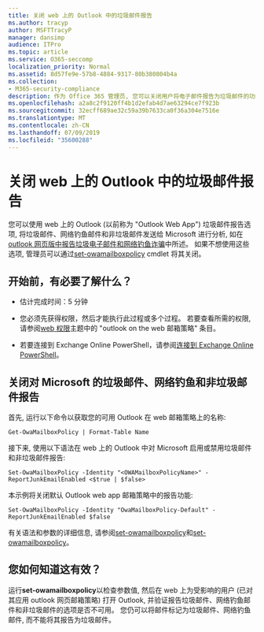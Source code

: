 ```yaml
---
title: 关闭 web 上的 Outlook 中的垃圾邮件报告
ms.author: tracyp
author: MSFTTracyP
manager: dansimp
audience: ITPro
ms.topic: article
ms.service: O365-seccomp
localization_priority: Normal
ms.assetid: 8d57fe9e-57b8-4884-9317-80b380804b4a
ms.collection:
- M365-security-compliance
description: 作为 Office 365 管理员, 您可以关闭用户将电子邮件报告为垃圾邮件的功能。
ms.openlocfilehash: a2a8c2f9120ff4b1d2efab4d7ae63294ce7f923b
ms.sourcegitcommit: 32ecff689ae32c59a39b7633ca0f36a304e7516e
ms.translationtype: MT
ms.contentlocale: zh-CN
ms.lasthandoff: 07/09/2019
ms.locfileid: "35600288"
---
```

# <a name="turn-off-junk-email-reporting-in-outlook-on-the-web"></a>关闭 web 上的 Outlook 中的垃圾邮件报告

您可以使用 web 上的 Outlook (以前称为 "Outlook Web App") 垃圾邮件报告选项, 将垃圾邮件、网络钓鱼邮件和非垃圾邮件发送给 Microsoft 进行分析, 如在[outlook 网页版中报告垃圾电子邮件和网络钓鱼诈骗](report-junk-email-and-phishing-scams-in-outlook-on-the-web-eop.md)中所述。 如果不想使用这些选项, 管理员可以通过[set-owamailboxpolicy](http://technet.microsoft.com/library/530166f7-ab42-4609-ba73-9b5a39b567be.aspx) cmdlet 将其关闭。 
  
## <a name="what-do-you-need-to-know-before-you-begin"></a>开始前，有必要了解什么？
<a name="sectionSection0"> </a>

- 估计完成时间：5 分钟
    
- 您必须先获得权限，然后才能执行此过程或多个过程。 若要查看所需的权限, 请参阅[web 权限](http://technet.microsoft.com/library/57eca42a-5a7f-4c65-89f0-7a84f2dbea19.aspx#OutlookWebApp)主题中的 "outlook on the web 邮箱策略" 条目。 

- 若要连接到 Exchange Online PowerShell，请参阅[连接到 Exchange Online PowerShell](https://docs.microsoft.com/powershell/exchange/exchange-online/connect-to-exchange-online-powershell/connect-to-exchange-online-powershell)。

## <a name="turn-off-junk-phishing-and-not-junk-reporting-to-microsoft"></a>关闭对 Microsoft 的垃圾邮件、网络钓鱼和非垃圾邮件报告
<a name="sectionSection1"> </a>

首先, 运行以下命令以获取您的可用 Outlook 在 web 邮箱策略上的名称:
  
```
Get-OwaMailboxPolicy | Format-Table Name
```

接下来, 使用以下语法在 web 上的 Outlook 中对 Microsoft 启用或禁用垃圾邮件和非垃圾邮件报告:
  
```
Set-OwaMailboxPolicy -Identity "<OWAMailboxPolicyName>" -ReportJunkEmailEnabled <$true | $false>
```

本示例将关闭默认 Outlook web app 邮箱策略中的报告功能:
  
```
Set-OwaMailboxPolicy -Identity "OwaMailboxPolicy-Default" -ReportJunkEmailEnabled $false
```

有关语法和参数的详细信息, 请参阅[set-owamailboxpolicy](http://technet.microsoft.com/library/bdd580d3-8812-4b4a-93e8-c6401b0d2f0f.aspx)和[set-owamailboxpolicy](http://technet.microsoft.com/library/530166f7-ab42-4609-ba73-9b5a39b567be.aspx)。

## <a name="how-do-you-know-this-worked"></a>您如何知道这有效？
<a name="sectionSection2"> </a>

运行**set-owamailboxpolicy**以检查参数值, 然后在 web 上为受影响的用户 (已对其应用 outlook 网页邮箱策略) 打开 Outlook, 并验证报告垃圾邮件、网络钓鱼邮件和非垃圾邮件的选项是否不可用。 您仍可以将邮件标记为垃圾邮件、网络钓鱼邮件, 而不能将其报告为垃圾邮件。 
